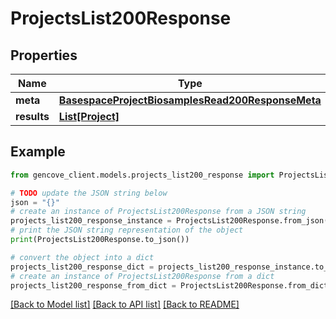 # ProjectsList200Response


## Properties

Name | Type | Description | Notes
------------ | ------------- | ------------- | -------------
**meta** | [**BasespaceProjectBiosamplesRead200ResponseMeta**](BasespaceProjectBiosamplesRead200ResponseMeta.md) |  | [optional]
**results** | [**List[Project]**](Project.md) |  |

## Example

```python
from gencove_client.models.projects_list200_response import ProjectsList200Response

# TODO update the JSON string below
json = "{}"
# create an instance of ProjectsList200Response from a JSON string
projects_list200_response_instance = ProjectsList200Response.from_json(json)
# print the JSON string representation of the object
print(ProjectsList200Response.to_json())

# convert the object into a dict
projects_list200_response_dict = projects_list200_response_instance.to_dict()
# create an instance of ProjectsList200Response from a dict
projects_list200_response_from_dict = ProjectsList200Response.from_dict(projects_list200_response_dict)
```
[[Back to Model list]](../README.md#documentation-for-models) [[Back to API list]](../README.md#documentation-for-api-endpoints) [[Back to README]](../README.md)
